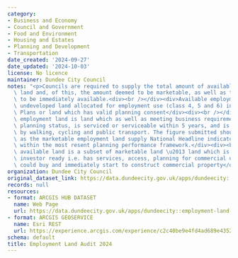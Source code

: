 ```yaml
---
category:
- Business and Economy
- Council and Government
- Food and Environment
- Housing and Estates
- Planning and Development
- Transportation
date_created: '2024-09-27'
date_updated: '2024-10-03'
license: No licence
maintainer: Dundee City Council
notes: "<p>Councils are required to supply the total amount of available employment\
  \ land and, of this, the amount deemed to be marketable, as well as the amount deemed\
  \ to be immediately available.<div><br /></div><div>Available employment land is\
  \ undeveloped land allocated for employment use (class 4, 5 and 6) in Local Development\
  \ Plans or land which has valid planning consent</div><div><br /></div><div>Marketable\
  \ employment land is land which as well as meeting business requirements has secure\
  \ planning status, is serviced or serviceable within 5 years, and is accessible\
  \ by walking, cycling and public transport. The figure submitted should be the same\
  \ as the marketable employment land supply National Headline indicator submitted\
  \ within the most resent planning performance framework.</div><div><br /></div><div>Immediately\
  \ available land is a subset of marketable land \u2013 land which is serviced and\
  \ investor ready i.e. has services, access, planning for commercial use and a buyer\
  \ could buy and immediately start to construct commercial property</div></p>"
organization: Dundee City Council
original_dataset_link: https://data.dundeecity.gov.uk/apps/dundeecity::employment-land-audit-2024
records: null
resources:
- format: ARCGIS HUB DATASET
  name: Web Page
  url: https://data.dundeecity.gov.uk/apps/dundeecity::employment-land-audit-2024
- format: ARCGIS GEOSERVICE
  name: Esri REST
  url: https://experience.arcgis.com/experience/c2c40be9e4fd4ad689e43522be27036f/
schema: default
title: Employment Land Audit 2024
---
```

